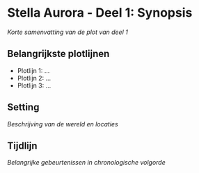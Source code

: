 # Stella Aurora - Deel 1: Synopsis

*Korte samenvatting van de plot van deel 1*

## Belangrijkste plotlijnen

- Plotlijn 1: ...
- Plotlijn 2: ...
- Plotlijn 3: ...

## Setting

*Beschrijving van de wereld en locaties*

## Tijdlijn

*Belangrijke gebeurtenissen in chronologische volgorde*